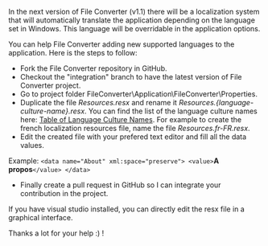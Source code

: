 In the next version of File Converter (v1.1) there will be a localization system that will automatically translate the application depending on the language set in Windows. This language will be overridable in the application options.

You can help File Converter adding new supported languages to the application. Here is the steps to follow:

- Fork the File Converter repository in GitHub.
- Checkout the "integration" branch to have the latest version of File Converter project.
- Go to project folder FileConverter\Application\FileConverter\Properties\.
- Duplicate the file _Resources.resx_ and rename it _Resources.{language-culture-name}.resx_. 
You can find the list of the language culture names here: [Table of Language Culture Names](https://msdn.microsoft.com/library/ee825488(v=cs.20).aspx).
For example to create the french localization resources file, name the file _Resources.fr-FR.resx_.
- Edit the created file with your prefered text editor and fill all the data values.

Example:
    `<data name="About" xml:space="preserve">
         <value>`**A propos**`</value>
    </data>`

- Finally create a pull request in GitHub so I can integrate your contribution in the project.

If you have visual studio installed, you can directly edit the resx file in a graphical interface.

Thanks a lot for your help :) !
